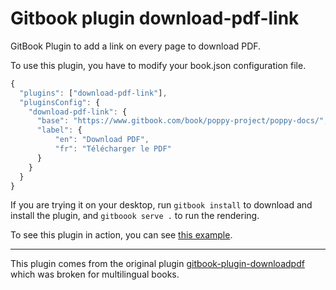 # Gitbook plugin download-pdf-link
GitBook Plugin to add a link on every page to download PDF.

To use this plugin, you have to modify your book.json configuration file.
```js
{
  "plugins": ["download-pdf-link"],
  "pluginsConfig": {
    "download-pdf-link": {
      "base": "https://www.gitbook.com/book/poppy-project/poppy-docs/",
      "label": {
          "en": "Download PDF",
          "fr": "Télécharger le PDF"
      }
    }
  }
}
```
If you are trying it on your desktop, run `gitbook install` to download and install the plugin, and `gitboook serve .` to run the rendering.

To see this plugin in action, you can see [this example](https://docs.poppy-project.org).



----
This plugin comes from the original plugin [gitbook-plugin-downloadpdf](https://plugins.gitbook.com/plugin/download-pdf) which was broken for multilingual books.
